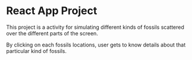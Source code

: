 # React App Project
This project is a activity for simulating different kinds of fossils scattered over the different parts of the screen.

By clicking on each fossils locations, user gets to know details about that particular kind of fossils.
